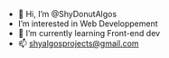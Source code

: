 - 👋 Hi, I’m @ShyDonutAlgos
- I’m interested in Web Developpement 
- 🌱 I’m currently learning Front-end dev
- 📫 shyalgosprojects@gmail.com

<!---
ShyDonutAlgos/ShyDonutAlgos is a ✨ special ✨ repository because its `README.md` (this file) appears on your GitHub profile.
You can click the Preview link to take a look at your changes.
--->
